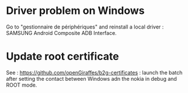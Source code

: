 # Driver problem on Windows

Go to "gestionnaire de périphériques" and reinstall a local driver : SAMSUNG Android Composite ADB Interface.

# Update root certificate

See : https://github.com/openGiraffes/b2g-certificates : launch the batch after setting the contact between Windows adn the nokia in debug and ROOT mode.
